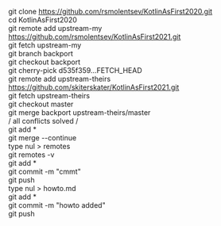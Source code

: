 git clone https://github.com/rsmolentsev/KotlinAsFirst2020.git  
cd KotlinAsFirst2020  
git remote add upstream-my https://github.com/rsmolentsev/KotlinAsFirst2021.git  
git fetch upstream-my  
git branch backport  
git checkout backport  
git cherry-pick d535f359...FETCH_HEAD  
git remote add upstream-theirs https://github.com/skiterskater/KotlinAsFirst2021.git  
git fetch upstream-theirs  
git checkout master  
git merge backport upstream-theirs/master  
/ all conflicts solved /  
git add *  
git merge --continue  
type nul > remotes  
git remotes -v  
git add *  
git commit -m "cmmt"  
git push  
type nul > howto.md  
git add *  
git commit -m "howto added"  
git push  
